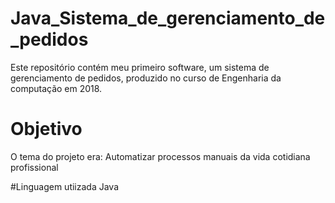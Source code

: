 # Java_Sistema_de_gerenciamento_de_pedidos
Este repositório contém meu primeiro software, um sistema de gerenciamento de pedidos, produzido no curso de Engenharia da computação em 2018.

# Objetivo
O tema do projeto era: Automatizar processos manuais da vida cotidiana profissional

#Linguagem utiizada
Java

